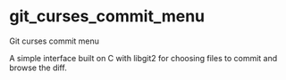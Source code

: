 git_curses_commit_menu
======================

Git curses commit menu

A simple interface built on C with libgit2 for choosing files to commit and browse the diff.




